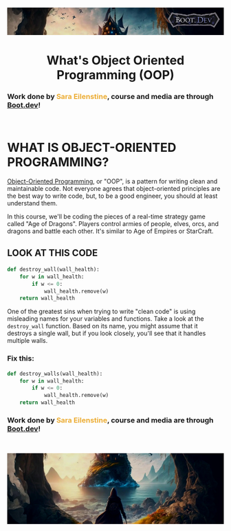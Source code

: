 ![alt text](img/image-3.png)

# <div align="center">What's Object Oriented Programming (OOP)</div>

### Work done by <span style="color:#ECAD35">Sara Eilenstine</span>, course and media are through <a href="https://www.boot.dev/">Boot.dev</a>!

<br>

# WHAT IS OBJECT-ORIENTED PROGRAMMING?

<a href="https://en.wikipedia.org/wiki/Object-oriented_programming">Object-Oriented Programming</a>, or "OOP", is a pattern for writing clean and maintainable code. Not everyone agrees that object-oriented principles are the best way to write code, but, to be a good engineer, you should at least understand them.

In this course, we'll be coding the pieces of a real-time strategy game called "Age of Dragons". Players control armies of people, elves, orcs, and dragons and battle each other. It's similar to Age of Empires or StarCraft.

## LOOK AT THIS CODE

```python
def destroy_wall(wall_health):
    for w in wall_health:
        if w <= 0:
            wall_health.remove(w)
    return wall_health
```

One of the greatest sins when trying to write "clean code" is using misleading names for your variables and functions. Take a look at the `destroy_wall` function. Based on its name, you might assume that it destroys a single wall, but if you look closely, you'll see that it handles multiple walls.

### Fix this:

```python
def destroy_walls(wall_health):
    for w in wall_health:
        if w <= 0:
            wall_health.remove(w)
    return wall_health
```

### Work done by <span style="color:#ECAD35">Sara Eilenstine</span>, course and media are through <a href="https://www.boot.dev/">Boot.dev</a>!

<br>

![alt text](img/image-4.png)
